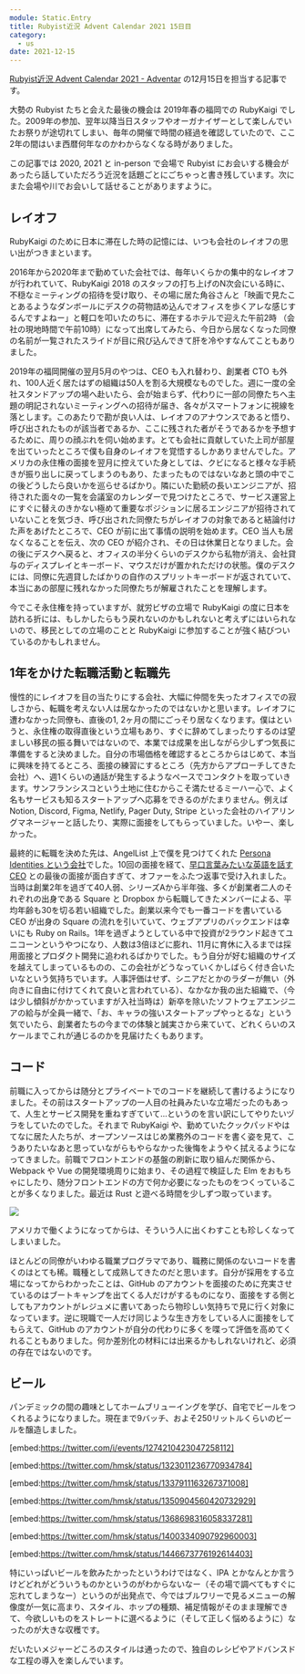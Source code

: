 ```yaml
---
module: Static.Entry
title: Rubyist近況 Advent Calendar 2021 15日目
category:
  - us
date: 2021-12-15
---
```


[Rubyist近況 Advent Calendar 2021 - Adventar](https://adventar.org/calendars/6669) の12月15日を担当する記事です。

大勢の Rubyist たちと会えた最後の機会は 2019年春の福岡での RubyKaigi でした。2009年の参加、翌年以降当日スタッフやオーガナイザーとして楽しんでいたお祭りが途切れてしまい、毎年の開催で時間の経過を確認していたので、ここ2年の間はいま西暦何年なのかわからなくなる時がありました。

この記事では 2020, 2021 と in-person で会場で Rubyist にお会いする機会があったら話していただろう近況を話題ごとにごちゃっと書き残しています。次にまた会場や川でお会いして話せることがありますように。

## レイオフ

RubyKaigi のために日本に滞在した時の記憶には、いつも会社のレイオフの思い出がつきまといます。

2016年から2020年まで勤めていた会社では、毎年いくらかの集中的なレイオフが行われていて、RubyKaigi 2018 のスタッフの打ち上げのN次会にいる時に、不穏なミーティングの招待を受け取り、その場に居た角谷さんと「映画で見たことあるようなダンボールにデスクの荷物詰め込んでオフィスを歩くアレな感じするんですよねー」と軽口を叩いたのちに、滞在するホテルで迎えた午前2時 （会社の現地時間で午前10時）になって出席してみたら、今日から居なくなった同僚の名前が一覧されたスライドが目に飛び込んできて肝を冷やすなんてこともありました。

2019年の福岡開催の翌月5月のやつは、CEO も入れ替わり、創業者 CTO も外れ、100人近く居たはずの組織は50人を割る大規模なものでした。週に一度の全社スタンドアップの場へ赴いたら、会が始まらず、代わりに一部の同僚たちへ主題の明記されないミーティングへの招待が届き、各々がスマートフォンに視線を落とします。このあたりで勘が良い人は、レイオフのアナウンスであると悟り、呼び出されたものが該当者であるか、ここに残された者がそうであるかを予想するために、周りの顔ぶれを伺い始めます。とても会社に貢献していた上司が部屋を出ていったところで僕も自身のレイオフを覚悟するしかありませんでした。アメリカの永住権の面接を翌月に控えていた身としては、クビになると様々な手続きが振り出しに戻ってしまうのもあり、たまったものではないなあと頭の中でこの後どうしたら良いかを巡らせるばかり。隣にいた勤続の長いエンジニアが、招待された面々の一覧を会議室のカレンダーで見つけたところで、サービス運営上にすぐに替えのきかない極めて重要なポジションに居るエンジニアが招待されていないことを気づき、呼び出された同僚たちがレイオフの対象であると結論付けた声をあげたところで、CEO が前に出て事情の説明を始めます。CEO 当人も居なくなることを伝え、次の CEO が紹介され、その日は休業日となりました。会の後にデスクへ戻ると、オフィスの半分くらいのデスクから私物が消え、会社貸与のディスプレイとキーボード、マウスだけが置かれただけの状態。僕のデスクには、同僚に先週貸したばかりの自作のスプリットキーボードが返されていて、本当にあの部屋に残れなかった同僚たちが解雇されたことを理解します。

今でこそ永住権を持っていますが、就労ビザの立場で RubyKaigi の度に日本を訪れる折には、もしかしたらもう戻れないのかもしれないと考えずにはいられないので、移民としての立場のことと RubyKaigi に参加することが強く結びついているのかもしれません。

## 1年をかけた転職活動と転職先

慢性的にレイオフを目の当たりにする会社、大幅に仲間を失ったオフィスでの寂しさから、転職を考えない人は居なかったのではないかと思います。レイオフに遭わなかった同僚も、直後の1, 2ヶ月の間にごっそり居なくなります。僕はというと、永住権の取得直後という立場もあり、すぐに辞めてしまったりするのは望ましい移民の振る舞いではないので、本業では成果を出しながら少しずつ気長に準備をすると決めました。自分の市場価格を確認するところからはじめて、本当に興味を持てるところ、面接の練習にするところ（先方からアプローチしてきた会社）へ、週1くらいの通話が発生するようなペースでコンタクトを取っていきます。サンフランシスコという土地に住むからこそ満たせるミーハー心で、よく名もサービスも知るスタートアップへ応募をできるのがたまりません。例えば Notion, Discord, Figma, Netlify, Pager Duty, Stripe といった会社のハイアリングマネージャーと話したり、実際に面接をしてもらっていました。いやー、楽しかった。

最終的に転職を決めた先は、AngelList 上で僕を見つけてくれた [Persona Identities という会社](https://withpersona.com/about)でした。10回の面接を経て、[早口言葉みたいな英語を話す CEO](https://www.youtube.com/watch?v=5TpvBALTuyI) との最後の面接が面白すぎて、オファーをふたつ返事で受け入れました。当時は創業2年を過ぎて40人弱、シリーズAから半年強、多くが創業者二人のそれぞれの出身である Square と Dropbox から転職してきたメンバーによる、平均年齢も30を切る若い組織でした。創業以来今でも一番コードを書いている CEO が出身の Square の流れを引いていて、ウェブアプリのバックエンドは幸いにも Ruby on Rails。1年を過ぎようとしている中で投資が2ラウンド起きてユニコーンというやつになり、人数は3倍ほどに膨れ、11月に育休に入るまでは採用面接とプロダクト開発に追われるばかりでした。もう自分が好む組織のサイズを越えてしまっているものの、この会社がどうなっていくかしばらく付き合いたいなという気持ちでいます。人事評価はせず、シニアだとかのラダーが無い（外向きに自由に付けてくれて良いと言われている）、なかなか我の出た組織で、（今は少し傾斜がかかっていますが入社当時は）新卒を除いたソフトウェアエンジニアの給与が全員一緒で、「お、キャラの強いスタートアップやっとるな」という気でいたら、創業者たちの今までの体験と誠実さから来ていて、どれくらいのスケールまでこれが通じるのかを見届けたくもあります。

## コード

前職に入ってからは随分とプライベートでのコードを継続して書けるようになりました。その前はスタートアップの一人目の社員みたいな立場だったのもあって、人生とサービス開発を重ねすぎていて...というのを言い訳にしてやりたいヅラをしていたのでした。それまで RubyKaigi や、勤めていたクックパッドやはてなに居た人たちが、オープンソースはじめ業務外のコードを書く姿を見て、こうありたいなあと思っていながらもやらなかった後悔をようやく拭えるようになってきました。前職でフロントエンドの基盤の刷新に取り組んだ関係から、Webpack や Vue の開発環境周りに始まり、その過程で検証した Elm をおもちゃにしたり、随分フロントエンドの方で何か必要になったものをつくっていることが多くなりました。最近は Rust と遊べる時間を少しずつ取っています。

<img src="/uploads/211215_github_contributions.png">

アメリカで働くようになってからは、そういう人に出くわすことも珍しくなってしまいました。

ほとんどの同僚がいわゆる職業プログラマであり、職務に関係のないコードを書くのはとても稀。職種として成熟してきたのだと思います。自分が採用をする立場になってからわかったことは、GitHub のアカウントを面接のために充実させているのはブートキャンプを出てくる人だけがするものになり、面接をする側としてもアカウントがレジュメに書いてあったら物珍しい気持ちで見に行く対象になっています。逆に現職で一人だけ同じような生き方をしている人に面接をしてもらえて、GitHub のアカウントが自分の代わりに多くを喋って評価を高めてくれることもありました。何か差別化の材料には出来るかもしれないけれど、必須の存在ではないのです。


## ビール

パンデミックの間の趣味としてホームブリューイングを学び、自宅でビールをつくれるようになりました。現在まで9バッチ、およそ250リットルくらいのビールを醸造しました。

[embed:https://twitter.com/i/events/1274210423047258112]

[embed:https://twitter.com/hmsk/status/1323011236770934784]

[embed:https://twitter.com/hmsk/status/1337911163267371008]

[embed:https://twitter.com/hmsk/status/1350904560420732929]

[embed:https://twitter.com/hmsk/status/1368698316058337281]

[embed:https://twitter.com/hmsk/status/1400334090792960003]

[embed:https://twitter.com/hmsk/status/1446673776192614403]

特にいっぱいビールを飲みたかったというわけではなく、IPA とかなんとか言うけどどれがどういうものかというのがわからないなー（その場で調べてもすぐに忘れてしまうなー）というのが出発点で、今ではブルワリーで見るメニューの解像度が一気に高まり、スタイル、ホップの種類、補足情報がそのまま理解できて、今欲しいものをストレートに選べるように（そして正しく悩めるように）なったのが大きな収穫です。

だいたいメジャーどころのスタイルは通ったので、独自のレシピやアドバンスドな工程の導入を楽しんでいます。